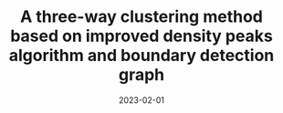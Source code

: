 ---
title: " A three-way clustering method based on improved density peaks algorithm and boundary detection graph"
collection: publications
permalink: /publication/paper-13_three_way_clustering
date: 2023-02-01
venue: 'International Journal of Approximate Reasoning'
link: 'https://www.sciencedirect.com/science/article/pii/S0888613X22002146'
paperurl: '/files/paper-13_three_way_clustering/paper.pdf'
code: '/files/paper-13_three_way_clustering/cite.bib'
citation: 'Chen Sun, Mingjing Du<sup>*</sup>, Jiarui Sun, Kangkang Li, Yongquan Dong. A three-way clustering method based on improved density peaks algorithm and boundary detection graph. <i>International Journal of Approximate Reasoning, 2023, 153: 239-257.</i>, 2023.'
---